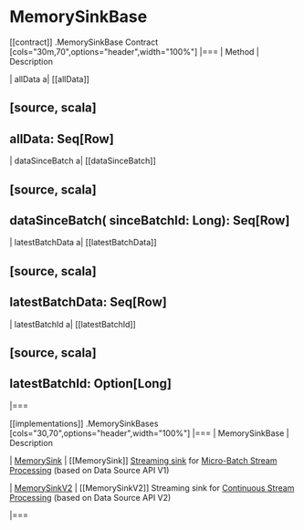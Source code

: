 # MemorySinkBase

[[contract]]
.MemorySinkBase Contract
[cols="30m,70",options="header",width="100%"]
|===
| Method
| Description

| allData
a| [[allData]]

[source, scala]
----
allData: Seq[Row]
----

| dataSinceBatch
a| [[dataSinceBatch]]

[source, scala]
----
dataSinceBatch(
  sinceBatchId: Long): Seq[Row]
----

| latestBatchData
a| [[latestBatchData]]

[source, scala]
----
latestBatchData: Seq[Row]
----

| latestBatchId
a| [[latestBatchId]]

[source, scala]
----
latestBatchId: Option[Long]
----

|===

[[implementations]]
.MemorySinkBases
[cols="30,70",options="header",width="100%"]
|===
| MemorySinkBase
| Description

| [MemorySink](MemorySink.md)
| [[MemorySink]] [Streaming sink](../../Sink.md) for [Micro-Batch Stream Processing](../../micro-batch-execution/index.md) (based on Data Source API V1)

| [MemorySinkV2](MemorySinkV2.md)
| [[MemorySinkV2]] Streaming sink for [Continuous Stream Processing](../../continuous-execution/index.md) (based on Data Source API V2)

|===
